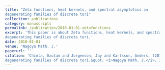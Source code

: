 ```yaml
---
title: "Zeta functions, heat kernels, and spectral asymptotics on
degenerating families of discrete tori"
collection: publications
category: manuscripts
permalink: /publication/2010-01-01-zetafunctions
excerpt: 'This paper is about Zeta functions, heat kernels, and spectral asymptotics on
degenerating families of discrete tori.'
date: 2010-01-01
venue: 'Nagoya Math. J.'
paperurl: ''
citation: 'Chinta, Gautam and Jorgenson, Jay and Karlsson, Anders. (2010). &quot;Zeta functions, heat kernels, and spectral asymptotics on
degenerating families of discrete tori.&quot; <i>Nagoya Math. J.</i>. 198().'
---
```

